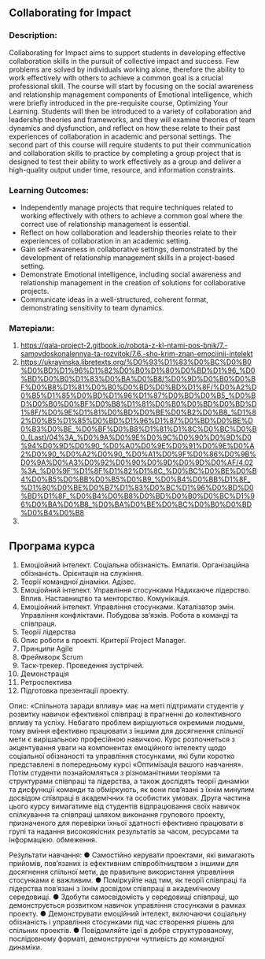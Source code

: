 ## Collaborating for Impact 
### Description:
Collaborating for Impact aims to support students in developing effective collaboration skills in the pursuit of collective impact and success. Few problems are solved by individuals working alone, therefore the ability to work effectively with others to achieve a common goal is a crucial professional skill. 
The course will start by focusing on the social awareness and relationship management components of Emotional intelligence, which were briefly introduced in the pre-requisite course, Optimizing Your Learning. Students will then be introduced to a variety of collaboration and leadership theories and frameworks, and they will examine theories of team dynamics and dysfunction, and reflect on how these relate to their past experiences of collaboration in academic and personal settings. 
The second part of this course will require students to put their communication and collaboration skills to practice by completing a group project that is designed to test their ability to work effectively as a group and deliver a high-quality output under time, resource, and information constraints.   
### Learning Outcomes:   
* Independently manage projects that require techniques related to working effectively with others to achieve a common goal where the correct use of relationship management is essential. 
* Reflect on how collaboration and leadership theories relate to their experiences of collaboration in an academic setting. 
* Gain self-awareness in collaborative settings, demonstrated by the development of relationship management skills in a project-based setting. 
* Demonstrate Emotional intelligence, including social awareness and relationship management in the creation of solutions for collaborative projects. 
* Communicate ideas in a well-structured, coherent format, demonstrating sensitivity to team dynamics. 

### Матеріали:
1. https://qala-project-2.gitbook.io/robota-z-kl-ntami-pos-bnik/7.-samovdoskonalennya-ta-rozvitok/7.6.-sho-krim-znan-emociinii-intelekt
2. https://ukrayinska.libretexts.org/%D0%93%D1%83%D0%BC%D0%B0%D0%BD%D1%96%D1%82%D0%B0%D1%80%D0%BD%D1%96_%D0%BD%D0%B0%D1%83%D0%BA%D0%B8/%D0%9D%D0%B0%D0%BF%D0%B8%D1%81%D0%B0%D0%BD%D0%BD%D1%8F/%D0%A2%D0%B5%D1%85%D0%BD%D1%96%D1%87%D0%BD%D0%B5_%D0%BD%D0%B0%D0%BF%D0%B8%D1%81%D0%B0%D0%BD%D0%BD%D1%8F/%D0%9E%D1%81%D0%BD%D0%BE%D0%B2%D0%B8_%D1%82%D0%B5%D1%85%D0%BD%D1%96%D1%87%D0%BD%D0%BE%D0%B3%D0%BE_%D0%BF%D0%B8%D1%81%D1%8C%D0%BC%D0%B0_(Last)/04%3A_%D0%9A%D0%9E%D0%9C%D0%90%D0%9D%D0%94%D0%9D%D0%90_%D0%A0%D0%9E%D0%91%D0%9E%D0%A2%D0%90_%D0%A2%D0%90_%D0%A1%D0%9F%D0%86%D0%9B%D0%9A%D0%A3%D0%92%D0%90%D0%9D%D0%9D%D0%AF/4.02%3A_%D0%9F'%D1%8F%D1%82%D1%8C_%D0%BC%D0%BE%D0%B4%D0%B5%D0%BB%D0%B5%D0%B9_%D0%B4%D0%BB%D1%8F_%D1%80%D0%BE%D0%B7%D1%83%D0%BC%D1%96%D0%BD%D0%BD%D1%8F_%D0%B4%D0%B8%D0%BD%D0%B0%D0%BC%D1%96%D0%BA%D0%B8_%D0%BA%D0%BE%D0%BC%D0%B0%D0%BD%D0%B4%D0%B8
3. 


## Програма курса

1. Емоціойний інтелект. Соціальна обізнаність.
Емпатія. Організаційна обізнаність. Орієнтація на служіння.  
2. Теорії командної дінаміки. Адізес. 
3. Емоціойний інтелект. Управління стосунками
Надихаюче лідерство. Вплив. Наставництво та менторство. Комунікація. 
4. Емоціойний інтелект. Управління стосунками.
Каталізатор змін. Управління конфліктами. Побудова зв’язків. Робота в команді та співпраця.
5. Теорії лідерства 
6. Опис роботи в проекті. Критерії Project Manager.
7. Принципи Agile
8. Фреймворк Scrum
9.  Таск-трекер. Проведення зустрічей.
10.  Демонстрація
11.  Ретроспектива
12.  Підготовка презентації проекту.



Опис: «Спільнота заради впливу» має на меті підтримати студентів у розвитку навичок ефективної співпраці в прагненні до колективного впливу та успіху. Небагато проблем вирішуються окремими людьми, тому вміння ефективно працювати з іншими для досягнення спільної мети є вирішальною професійною навичкою.
Курс розпочнеться з акцентування уваги на компонентах емоційного інтелекту щодо соціальної обізнаності та управління стосунками, які були коротко представлені в попередньому курсі «Оптимізація вашого навчання». Потім студенти познайомляться з різноманітними теоріями та структурами співпраці та лідерства, а також дослідять теорії динаміки та дисфункції команди та обміркують, як вони пов’язані з їхнім минулим досвідом співпраці в академічних та особистих умовах.
Друга частина цього курсу вимагатиме від студентів відпрацювання своїх навичок спілкування та співпраці шляхом виконання групового проекту, призначеного для перевірки їхньої здатності ефективно працювати в групі та надання високоякісних результатів за часом, ресурсами та інформацією. обмеження.

Результати навчання:
● Самостійно керувати проектами, які вимагають прийомів, пов’язаних із ефективним співробітництвом з іншими для досягнення спільної мети, де правильне використання управління стосунками є важливим.
● Поміркуйте над тим, як теорії співпраці та лідерства пов’язані з їхнім досвідом співпраці в академічному середовищі.
● Здобути самосвідомість у середовищі співпраці, що демонструється розвитком навичок управління стосунками в рамках проекту.
● Демонструвати емоційний інтелект, включаючи соціальну обізнаність і управління стосунками під час створення рішень для спільних проектів.
● Повідомляйте ідеї в добре структурованому, послідовному форматі, демонструючи чутливість до командної динаміки.
